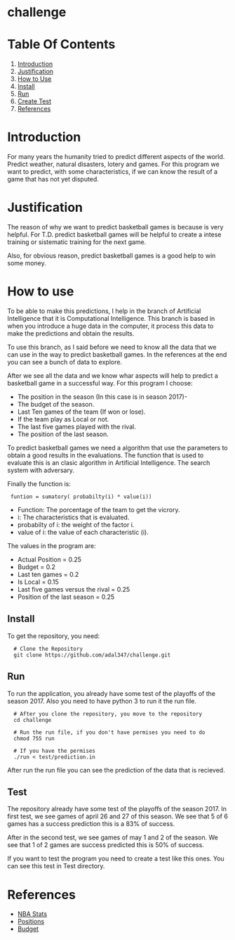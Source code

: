 # challenge

# Table Of Contents

1. [Introduction](#introduction)
2. [Justification](#justification)
3. [How to Use](#how)
  1. [Install](#install)
  2. [Run](#run)
  3. [Create Test](#create)
2. [References](#references)

# Introduction

For many years the humanity tried to predict different aspects of the world.
Predict weather, natural disasters, lotery and games. For this program we
want to predict, with some characteristics, if we can know the result of a
game that has not yet disputed.

# Justification

The reason of why we want to predict basketball games is because is very helpful.
For T.D. predict basketball games will be helpful to create a intese training or
sistematic training for the next game.

Also, for obvious reason, predict basketball games is a good help
to win some money.

# How to use

To be able to make this predictions, I help in the branch of Artificial Intelligence
that it is Computational Intelligence. This branch is based in when you introduce a huge data
in the computer, it process this data to make the predictions and obtain the results.

To use this branch, as I said before we need to know all the data that we can use
in the way to predict basketball games. In the references at the end you can see
a bunch of data to explore.

After we see all the data and we know whar aspects will help to predict a basketball
game in a successful way. For this program I choose:

* The position in the season (In this case is in season 2017)-
* The budget of the season.
* Last Ten games of the team (If won or lose).
* If the team play as Local or not.
* The last five games played with the rival.
* The position of the last season.

To predict basketball games we need a algorithm that use the parameters to obtain
a good results in the evaluations. The function that is used to evaluate this is
an clasic algorithm in Artificial Intelligence. The search system with adversary.

Finally the function is:

```shell
 funtion = sumatory( probabilty(i) * value(i))
```

* Function: The porcentage of the team to get the vicrory.
* i: The characteristics that is evaluated.
* probabilty of i: the weight of the factor i.
* value of i: the value of each characteristic (i).

The values in the program are:

* Actual Position = 0.25
* Budget = 0.2
* Last ten games = 0.2
* Is Local = 0.15
* Last five games versus the rival = 0.25
* Position of the last season = 0.25

## Install

To get the repository, you need:

```shell
  # Clone the Repository
  git clone https://github.com/adal347/challenge.git
```

## Run

To run the application, you already have some test of the playoffs of the season 2017.
Also you need to have python 3 to run it the run file.

```shell
  # After you clone the repository, you move to the repository
  cd challenge

  # Run the run file, if you don't have permises you need to do
  chmod 755 run

  # If you have the permises
  ./run < test/prediction.in
```
After run the run file you can see the prediction of the data that is recieved.

## Test

The repository already have some test of the playoffs of the season 2017.
In first test, we see games of april 26 and 27 of this season. We see that 5 of 6
games has a success prediction this is a 83% of success.

After in the second test, we see games of may 1 and 2 of the season. We see
that 1 of 2 games are success predicted this is 50% of success.

If you want to test the program you need to create a test like this ones.
You can see this test in Test directory.

# References

* [NBA Stats](http://stats.nba.com/)
* [Positions](https://es.wikipedia.org/wiki/Playoffs_NBA_2017)
* [Budget](http://www.hispanosnba.com/salarios/equipos/)
